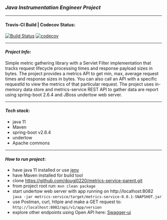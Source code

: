 ### _**Java Instrumentation Engineer Project**_
***
#### Travis-CI Build | Codecov Status:
[![Build Status](https://app.travis-ci.com/dougj0220/metrics-service-parent.svg?branch=master)](https://app.travis-ci.com/dougj0220/metrics-service-parent) [![codecov](https://codecov.io/gh/dougj0220/metrics-service-parent/branch/master/graph/badge.svg?token=4KXSZHUQ0M)](https://codecov.io/gh/dougj0220/metrics-service-parent)
***
#### _Project Info_:
Simple metric gathering library with a Servlet Filter implementation that tracks request lifecycle processing times and response payload sizes in bytes. The project provides a metrics API to get min, max, average request times and response sizes in bytes. You can also call an API with a specific requestId to view the metrics of that particular request. The project uses in-memory data store and metrics-service REST API to gather data are report using spring-boot 2.6.4 and JBoss undertow web server.
***
#### _Tech stack_:
- java 11
- Maven
- spring-boot v2.6.4
- undertow
- Apache commons
***
#### _How to run project_:
- have java 11 installed or use [jenv](https://www.jenv.be/) 
- have Maven installed for build tool
- clone https://github.com/dougj0220/metrics-service-parent.git
- from project root run: `mvn clean package`
- start undertow web server with app running on http://localhost:8082 `java -jar metrics-service/target/metrics-service-0.0.1-SNAPSHOT.jar`
- use Postman, curl, httpie and make a GET request to: `http://localhost:8082/api/v1/app/version`
- explore other endpoints using Open API here: [Swagger-ui](http://localhost:8082/swagger-ui/index.html)